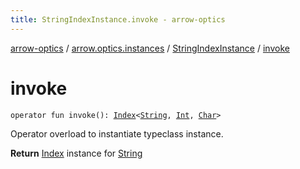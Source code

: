 ```yaml
---
title: StringIndexInstance.invoke - arrow-optics
---
```


[arrow-optics](../../index.html) / [arrow.optics.instances](../index.html) / [StringIndexInstance](index.html) / [invoke](./invoke.html)

# invoke

`operator fun invoke(): `[`Index`](../../arrow.optics.typeclasses/-index/index.html)`<`[`String`](https://kotlinlang.org/api/latest/jvm/stdlib/kotlin/-string/index.html)`, `[`Int`](https://kotlinlang.org/api/latest/jvm/stdlib/kotlin/-int/index.html)`, `[`Char`](https://kotlinlang.org/api/latest/jvm/stdlib/kotlin/-char/index.html)`>`

Operator overload to instantiate typeclass instance.

**Return**
[Index](../../arrow.optics.typeclasses/-index/index.html) instance for [String](https://kotlinlang.org/api/latest/jvm/stdlib/kotlin/-string/index.html)

